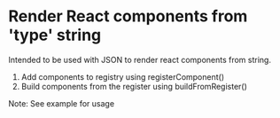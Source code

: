 # Render React components from 'type' string

Intended to be used with JSON to render react components from string.

1) Add components to registry using registerComponent()
2) Build components from the register using buildFromRegister()

Note: See example for usage